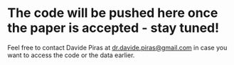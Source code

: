 # The code will be pushed here once the paper is accepted - stay tuned!
Feel free to contact Davide Piras at dr.davide.piras@gmail.com in case you want to access the code or the data earlier.
